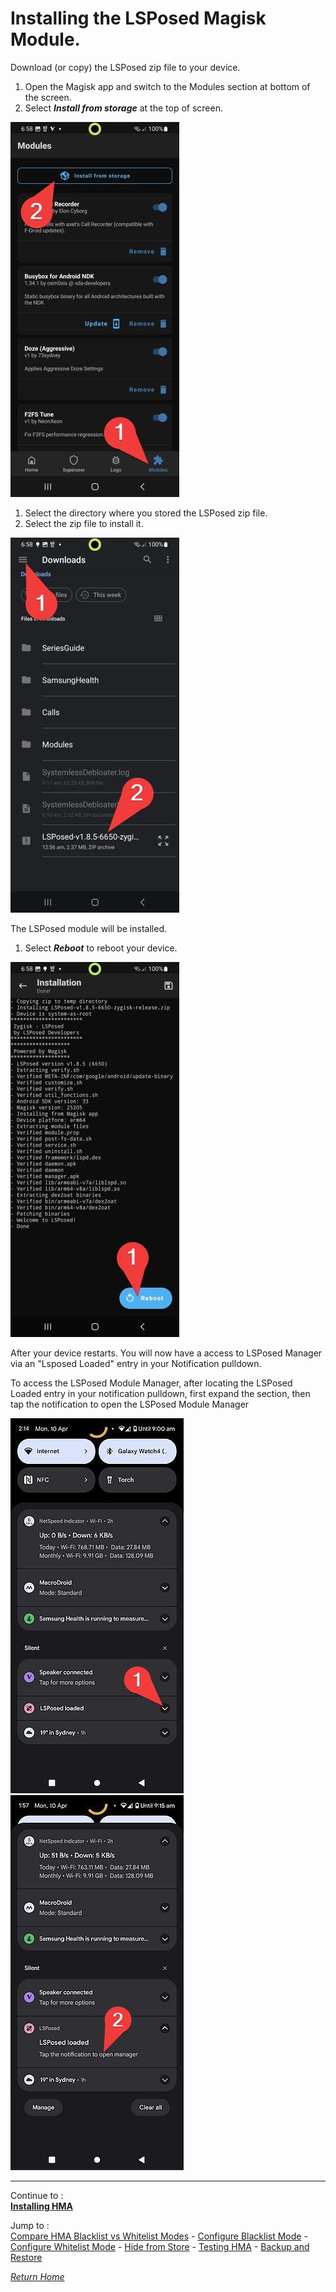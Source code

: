 # Installing the LSPosed Magisk Module.

Download (or copy) the LSPosed zip file to your device.<br>
1. Open the Magisk app and switch to the Modules section at bottom of the screen.
2. Select <i><b>Install from storage</b></i> at the top of screen.

 ![](image/lsp01.jpg?raw=true)

1. Select the directory where you stored the LSPosed zip file.
2. Select the zip file to install it.

 ![](image/lsp02.jpg?raw=true)

The LSPosed module will be installed.<br>
1. Select <i><b>Reboot</b></i> to reboot your device.

 ![](image/lsp03.jpg?raw=true)

After your device restarts. You will now have a access to LSPosed Manager via an "Lsposed Loaded" entry in your Notification pulldown.

To access the LSPosed Module Manager, after locating the LSPosed Loaded entry in your notification pulldown, first expand the section, then tap the notification to open the LSPosed Module Manager

 ![](image/lsp04.jpg?raw=true) ![](image/lsp05.jpg?raw=true)
 
---

Continue to :<br>
[<b>Installing HMA</b>](Install-HMA.md)<br>

Jump to :<br>
[Compare HMA Blacklist vs Whitelist Modes] - [Configure Blacklist Mode] - [Configure Whitelist Mode] - [Hide from Store] - [Testing HMA] - [Backup and Restore]<br>

[<i>Return Home</i>](README.md)

<!--List of page links-->
[HMA Home]: README.md
[Install LSPosed]: Install-LSPosed.md
[Install HMA]: Install-HMA.md
[Compare HMA Blacklist vs Whitelist Modes]: BlacklistvsWhitelist.md
[Configure Blacklist Mode]: BlackList.md
[Configure Whitelist Mode]: WhiteList.md
[Hide from Store]: PlayStore.md
[Testing HMA]: TestHMA.md
[Backup and Restore]: BackupAndRestore.md
[KnownIssues]: KnownIssues.md

